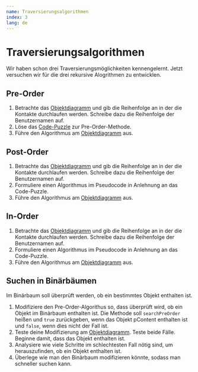 ```yaml
---
name: Traversierungsalgorithmen
index: 3
lang: de
---
```


# Traversierungsalgorithmen

Wir haben schon drei Traversierungsmöglichkeiten kennengelernt.
Jetzt versuchen wir für die drei rekursive Alogrithmen zu entwicklen.

## Pre-Order

1. Betrachte das [Objektdiagramm](https://jmp.openpatch.org/#pako:eNrVmN9v2zYQx_-XPK_Ekbw7knsa1g572lqgxZ7yQlFUrVWxDFlJlxX533eyZMeJnC6wZ8BDEFgmRfL44fd-0Fffrq_Wfezz9dWP8niTb9rufnxuV33dLtfjl0Vd5o_yX8ROGqrYrPMPY-vb2DS_5X7Rls863uXUxC7_2rRFbP6IXR2LZlim726HV1KXZdnf89f3y1_Kz_ld166mzgfpvavz11Xb9ePqf8kHSOv99Pl3297Iox7evNmsPVgxmQrjxzLeDKtdX6263HZlFrvl7aZNj8ZMA_pFPT2VsY-f7lfjuPfFnzn1m1F3sbkdG3_KkKIptatS0hZSuL56GKyol2XeWrlq1_WA7tH2N2jcZP4bMooeNmPu9s0YGr40cb3eWvVzvYzd_acuT0cT-76ri9t-25_aZZ-X_caqt_IcJ1ubXI2N-xNIe1d_Xsw7Nobshh9a53adux3Lj9K3_LyZb7Vol_PGrq3qJn-o04fYL570jntuN1CnqQ_AHJo3GA5t4WUEz8_u2cC980u-SrlwFegAsShELA-P0F4_TUkAMdocibLPnsdptoxfPw8xpRQYHcZSl5WZTuSAhAyQso52MkJlaPPugS09pbivju-c7rd9w-Lm7Seb2B3k3uE_GfMvQ55L47VjD_PwCjSi8ZaNDt5p3IKxXiETgiEnyDz7EdIc9H8ktX26ewdb6crHwmAqTWmi00fqTBeeNeYUMuaYAxyrs1RQlRMnQEMUfHhZZ9YqY8l4JA1OINotWeODkjZm6ZVpUI9g555wXrDeSryo0AUyUduiOBJsoSXwZHAhZmMThGPB6goKELTieVVIzN9xYKOM90FD0OhdgD3FakXgGdkwAWvDI9n5Tk_36-LS_VrboNiBQxuc82yZHjE5JTBcMGRBG4M4Ypp72umY0sVjQqvYMzB5cBICnd16aQClgRyzeCgRBjtSmgeS87qprSB6V5jskhEzzTFuurxtmiO8cjPsMDYkUt45a4WatvK3VVdAZcl74wDBo9eTtuZh87zUdCkH58U8drlK6C6FmvikAYZgPFkMtBUbelYg-uNNK9gwUpvH1vNSSyxCs4Wn0gSfrTkyJWDQIQcsMOsyUYHHpgQsNHEuOEha1EHnF50Y0StPQEY4BmMZdymBQW4JBIE9DN4TpiJmnmzOXMQQR4xVWbks1Za5FCeW2Ce50Up14g1IWthh044leZCVOo-dN6LWyY1nAjk9RSwuPUWwdspaYmMleoHRvBOXBhWG1ABAlsPktPOzPp1RdfmMSInzSTrwgDrsLunak3Ig9wq5QaDUIZOO5kntdEb5_6AjDCh8nFwwHesJkh_kZUBbLy4oF7BJR_MUdjqj8uIZESgfDAapW0Gq07BNkA6U1BTgdRCZSc0xMppnmvPGcWKO4t5FTJKPC-LLiOPOkmIiB1obufTYLbQ3EtWl0kcp8ymAddpN1GZ59bzUpKz2IVSZKQQbg74Qag4VWrMpSKXwgr370RCzpIZF1nI14OkWOd_F6f745dL9MaBWmmCoAUjUxbvAbp1XEtIlLVoHLJlx--vQcwc5HVJ98ZCMUS54w1JmIvKuipLgrZCHyiEMSXFgNP1gnbv1OAM8XP0DCT63bA) und gib die Reihenfolge an in der die Kontakte durchlaufen werden. Schreibe dazu die Reihenfolge der Benutzernamen auf.
2. Löse das [Code-Puzzle](https://parsons.problemsolving.io/puzzle/16fb1ec6065443c495c82f9b3014021e) zur Pre-Order-Methode.
3. Führe den Algorithmus am [Objektdiagramm](https://jmp.openpatch.org/#pako:eNrVmN9v2zYQx_-XPK_Ekbw7knsa1g572lqgxZ7yQlFUrVWxDFlJlxX533eyZMeJnC6wZ8BDEFgmRfL44fd-0Fffrq_Wfezz9dWP8niTb9rufnxuV33dLtfjl0Vd5o_yX8ROGqrYrPMPY-vb2DS_5X7Rls863uXUxC7_2rRFbP6IXR2LZlim726HV1KXZdnf89f3y1_Kz_ld166mzgfpvavz11Xb9ePqf8kHSOv99Pl3297Iox7evNmsPVgxmQrjxzLeDKtdX6263HZlFrvl7aZNj8ZMA_pFPT2VsY-f7lfjuPfFnzn1m1F3sbkdG3_KkKIptatS0hZSuL56GKyol2XeWrlq1_WA7tH2N2jcZP4bMooeNmPu9s0YGr40cb3eWvVzvYzd_acuT0cT-76ri9t-25_aZZ-X_caqt_IcJ1ubXI2N-xNIe1d_Xsw7Nobshh9a53adux3Lj9K3_LyZb7Vol_PGrq3qJn-o04fYL570jntuN1CnqQ_AHJo3GA5t4WUEz8_u2cC980u-SrlwFegAsShELA-P0F4_TUkAMdocibLPnsdptoxfPw8xpRQYHcZSl5WZTuSAhAyQso52MkJlaPPugS09pbivju-c7rd9w-Lm7Seb2B3k3uE_GfMvQ55L47VjD_PwCjSi8ZaNDt5p3IKxXiETgiEnyDz7EdIc9H8ktX26ewdb6crHwmAqTWmi00fqTBeeNeYUMuaYAxyrs1RQlRMnQEMUfHhZZ9YqY8l4JA1OINotWeODkjZm6ZVpUI9g555wXrDeSryo0AUyUduiOBJsoSXwZHAhZmMThGPB6goKELTieVVIzN9xYKOM90FD0OhdgD3FakXgGdkwAWvDI9n5Tk_36-LS_VrboNiBQxuc82yZHjE5JTBcMGRBG4M4Ypp72umY0sVjQqvYMzB5cBICnd16aQClgRyzeCgRBjtSmgeS87qprSB6V5jskhEzzTFuurxtmiO8cjPsMDYkUt45a4WatvK3VVdAZcl74wDBo9eTtuZh87zUdCkH58U8drlK6C6FmvikAYZgPFkMtBUbelYg-uNNK9gwUpvH1vNSSyxCs4Wn0gSfrTkyJWDQIQcsMOsyUYHHpgQsNHEuOEha1EHnF50Y0StPQEY4BmMZdymBQW4JBIE9DN4TpiJmnmzOXMQQR4xVWbks1Za5FCeW2Ce50Up14g1IWthh044leZCVOo-dN6LWyY1nAjk9RSwuPUWwdspaYmMleoHRvBOXBhWG1ABAlsPktPOzPp1RdfmMSInzSTrwgDrsLunak3Ig9wq5QaDUIZOO5kntdEb5_6AjDCh8nFwwHesJkh_kZUBbLy4oF7BJR_MUdjqj8uIZESgfDAapW0Gq07BNkA6U1BTgdRCZSc0xMppnmvPGcWKO4t5FTJKPC-LLiOPOkmIiB1obufTYLbQ3EtWl0kcp8ymAddpN1GZ59bzUpKz2IVSZKQQbg74Qag4VWrMpSKXwgr370RCzpIZF1nI14OkWOd_F6f745dL9MaBWmmCoAUjUxbvAbp1XEtIlLVoHLJlx--vQcwc5HVJ98ZCMUS54w1JmIvKuipLgrZCHyiEMSXFgNP1gnbv1OAM8XP0DCT63bA) aus.

## Post-Order

1. Betrachte das [Objektdiagramm](https://jmp.openpatch.org/#pako:eNrVmN9v2zYQx_-XPK_EHck7knsa1g572lqgxZ7yQlFUrVWxAllJlxX533f6YceJki6wZ8BDEFgmRfL44X3vjr74dnmx6WOfLy9-lMerfNV2d9Nze93X7XozfVnVZf4o_0XspKGKzSb_MLW-jU3zW-5Xbfmk411OTezyr01bxOaP2NWxaIZl-u5meCV1WZb9PX99v_6l_Jzfde313Hkvvbd1_nrddv20-l_yAdJ6N3_-3bZX8ojDm1fj2oMVs6kwfazj1bDa5cV1u-nbrsxiuLzetOnBmnlEv6rnpzL28dPd9TTwffFnTv046jY2N1PjTxlS1CW6KiU0kMLlxf1gRr0u89ZMWbEe2D0Y_8ZqN9v_hrSi-3HM7b4ZQ8OXJm42W6t-rtexu_vU5flsYt93dXHTb_tTu-7zuh-teivPcba1ydXUuD-BtHf159WyYzRkN_y5dW42udvB_Ch968_jfNerdr1s7NqqbvKHOn2I_epR77TndoQ6T_0MzKF5xPDcFl5G8PTsngzcO7_kq5QLVwEGiEUh3nL_AO3105QEEKPJkSj77HmaZsv49fMQU0qBrbOxxLLS84k840IaSBlHOzeyStP47jNbekxx3zu-c7rf9g2L49uPNrE7yL3DfzTmX4Y8dY3Xjn2BBykmbTRy8B6NNmFLhkGxM96h1ajBoJ0oLUn_R762j3fvZCusfCy0TaUudXR4oKNh4RltTiHbHHOAQx0tFVTlxAmsJgo-vAzWGKUNaW8JwWlyxs5ktQ9K2pilV6axOIFdSuG0YL2RgFFZF0hHNEVxINgCJfJkcCFmbRKEQ8FiBQUIWpFeFRLzdxSslfY-IAS03gXYcn1jPCoCz5Y1EzBqnsgud3q8sItzFzaaIPoFZ01wzrNhesDklMBwQZMB1NrOyl4q7XhM6ewxWaPYMzB5cKzRma1KAygEcsyiUCIbzERpGUhOK1NTQfSu0NklLWbqQ2S6vmmaA1Q5DnsemyVS3jljhBoa-dt6V7DKkPfagQVv_TZrLMPmaalhKQfnxTx2uUrWnQs10aQGhqA9GRto62zWswLxPx5bwYSJ2jK2npZaYnE0U3gqdfDZ6ANTgg0YcrCFzVgmKuyhKcEWSJwLDpIWMWB-UcTWeuUJSAvHoA1b-1DEyDWBILCHQT3BzyJeJJsTFzHE0caqrFwGqafORcQS-yQ3GqlOvFR43u2woWNJHmSkzmPntXjrLOOFgxyfIlbnniIYnTKGWBuJXiCV8s65EFQYUgMAGQ6zaJdnfTyj6vwZkRLxSTrwYDHsbunoSTkI3gF5K3XI7EfLpHY8o_x_8CMbrPBxcsN0jDMkP7iXBjReJCjXrdmPlinseEbl2TMyJHcjZ8EwotyQdgnSgZKaAjwGcTOpOSZGy0xz2jhOzFHkXcQk-bggPo847sxwiScHiHJV54crvER1qfStlPkUwDh0M7VFXj0tNSmrfQhVZgrBxIBnQs1ZZY0eC1IpvGDvfjTELKlhLaNcDXi-RS53cbwev5y7HoNFhQRDDUDiXbwL7MZ5JSFd0qJxwJIZt78OPRXI8ZDqs4ektXLBa5Yy01reVVESvJXloXIIQ1IcGM2_WOduM80A9xf_AMPDuAE) und gib die Reihenfolge an in der die Kontakte durchlaufen werden. Schreibe dazu die Reihenfolge der Benutzernamen auf.
2. Formuliere einen Algorithmus im Pseudocode in Anlehnung an das Code-Puzzle.
3. Führe den Algorithmus am [Objektdiagramm](https://jmp.openpatch.org/#pako:eNrVmN9v2zYQx_-XPK_Ekbw7knsa1g572lqgxZ7yQlFUrVWxDFlJlxX533eyZMeJnC6wZ8BDEFgmRfL44fd-0Fffrq_Wfezz9dWP8niTb9rufnxuV33dLtfjl0Vd5o_yX8ROGqrYrPMPY-vb2DS_5X7Rls863uXUxC7_2rRFbP6IXR2LZlim726HV1KXZdnf89f3y1_Kz_ld166mzgfpvavz11Xb9ePqf8kHSOv99Pl3297Iox7evNmsPVgxmQrjxzLeDKtdX6263HZlFrvl7aZNj8ZMA_pFPT2VsY-f7lfjuPfFnzn1m1F3sbkdG3_KkKIptatS0hZSuL56GKyol2XeWrlq1_WA7tH2N2jcZP4bMooeNmPu9s0YGr40cb3eWvVzvYzd_acuT0cT-76ri9t-25_aZZ-X_caqt_IcJ1ubXI2N-xNIe1d_Xsw7Nobshh9a53adux3Lj9K3_LyZb7Vol_PGrq3qJn-o04fYL570jntuN1CnqQ_AHJo3GA5t4WUEz8_u2cC980u-SrlwFegAsShELA-P0F4_TUkAMdocibLPnsdptoxfPw8xpRQYHcZSl5WZTuSAhAyQso52MkJlaPPugS09pbivju-c7rd9w-Lm7Seb2B3k3uE_GfMvQ55L47VjD_PwCjSi8ZaNDt5p3IKxXiETgiEnyDz7EdIc9H8ktX26ewdb6crHwmAqTWmi00fqTBeeNeYUMuaYAxyrs1RQlRMnQEMUfHhZZ9YqY8l4JA1OINotWeODkjZm6ZVpUI9g555wXrDeSryo0AUyUduiOBJsoSXwZHAhZmMThGPB6goKELTieVVIzN9xYKOM90FD0OhdgD3FakXgGdkwAWvDI9n5Tk_36-LS_VrboNiBQxuc82yZHjE5JTBcMGRBG4M4Ypp72umY0sVjQqvYMzB5cBICnd16aQClgRyzeCgRBjtSmgeS87qprSB6V5jskhEzzTFuurxtmiO8cjPsMDYkUt45a4WatvK3VVdAZcl74wDBo9eTtuZh87zUdCkH58U8drlK6C6FmvikAYZgPFkMtBUbelYg-uNNK9gwUpvH1vNSSyxCs4Wn0gSfrTkyJWDQIQcsMOsyUYHHpgQsNHEuOEha1EHnF50Y0StPQEY4BmMZdymBQW4JBIE9DN4TpiJmnmzOXMQQR4xVWbks1Za5FCeW2Ce50Up14g1IWthh044leZCVOo-dN6LWyY1nAjk9RSwuPUWwdspaYmMleoHRvBOXBhWG1ABAlsPktPOzPp1RdfmMSInzSTrwgDrsLunak3Ig9wq5QaDUIZOO5kntdEb5_6AjDCh8nFwwHesJkh_kZUBbLy4oF7BJR_MUdjqj8uIZESgfDAapW0Gq07BNkA6U1BTgdRCZSc0xMppnmvPGcWKO4t5FTJKPC-LLiOPOkmIiB1obufTYLbQ3EtWl0kcp8ymAddpN1GZ59bzUpKz2IVSZKQQbg74Qag4VWrMpSKXwgr370RCzpIZF1nI14OkWOd_F6f745dL9MaBWmmCoAUjUxbvAbp1XEtIlLVoHLJlx--vQcwc5HVJ98ZCMUS54w1JmIvKuipLgrZCHyiEMSXFgNP1gnbv1OAM8XP0DCT63bA) aus.

## In-Order

1. Betrachte das [Objektdiagramm](https://jmp.openpatch.org/#pako:eNrVmN9v2zYQx_-XPK_EHck7knsa1g572lqgxZ7yQlFUrVWxAllJlxX533f6YceJki6wZ8BDEFjmz9OH9707-uLb5cWmj32-vPhRHq_yVdvdTc_tdV-36830ZVWX-aP8F7GThio2m_zD1Po2Ns1vuV-15ZOOdzk1scu_Nm0Rmz9iV8eiGbbpu5thSOqybPt7_vp-_Uv5Ob_r2uu58156b-v89brt-mn3v-QDpPVu_vy7ba_kEYeRV-PegxWzqTB9rOPVsNvlRb1uuzKL2TK4adODLfP4flXPT2Xs46e762na--LPnPpx1m1sbqbGnzKkqEt0VUpoIIXLi_vBiHpd5q2R1-2mHsg9mP7Gajdb_4a0ovtxzu2-GUPDlyZuNlurfq7Xsbv71OX5ZGLfd3Vx02_7U7vu87ofrXorz3G2tcnV1Li_gLR39efVsmM0ZDf9uX1uNrnbofwofevP43rXq3a9bOzaqm7yhzp9iP3qUe_0zu0IdV76GZhD84jhuVd4GcHTs3syce_8kq9SLlwFGCAWhfjK_QO01y9TEkCMJkei7LPnaZkt49evQ0wpBbbOxhLLSs8n8owLaSBlHO3cyCpN49hnXukxxX3v-M7pfts3LI6jH73E7iD3Dv_RnH-Z8tQ1Xjv3BR6kmLTRyMF7NNqELRkGxc54h1ajBoN2orQk_R_52j7evZOtsPKx0DaVutTR4YGOhoVntDmFbHPMAQ51tFRQlRMnsJoo-PAyWGOUNqS9JQSnyRk7k9U-KGljll5ZxuIEdimF04L1RgJGZV0gHdEUxYFgC5TIk8GFmLVJEA4FixUUIGhFelVIzN9RsFba-4AQ0HoXYMv1jfGoCDxb1kzAqHkiu3zT44VdnLuw0QTRLzhrgnOeDdMDJqcEhguaDKDWdlb2UmnHY0pnj8kaxZ6ByYNjjc5sVRpAIZBjFoUS2WAmSstAclqZmgqid4XOLmkxUx8i0_VN0xygynHa89gskfLOGSPU0Mjf1ruCVYa81w4seOu3WWMZNk9LDUs5OC_msctVsu5cqIkmNTAE7cnYQFtns54ViP_x2AomTNSWsfW01BKLo5nCU6mDz0YfmBJswJCDLWzGMlFhD00JtkDiXHCQtIgB84sittYrT0BaOAZt2NqHIkauCQSBPQzqCX4W8SLZnLiIIY42VmXlMkg9dS4iltgnudFIdeKlwvNuhw0dS_IgI3UeO6_FW2cZLxzk-BSxOvcUweiUMcTaSPQCqZR3zoWgwpAaAMhwmEW7POvjGVXnz4iUiE_SgQeLYXdLR0_KQfAOyFupQ2Y_Wia14xnl_4Mf2WCFj5MbpmOcIfnBvTSg8SJBuW7NfrRMYcczKs-ekSG5GzkLhhHlhrRLkA6U1BTgMYibSc0xMVpmmtPGcWKOIu8iJsnHBfF5xHFnhks8OUCUqzo_XOElqkulb6XMpwDGoZupLfLqaalJWe1DqDJTCCYGPBNqzipr9FiQSuEFe_ejIWZJDWsZ5WrA8y1y-RbH6_HLuesxWFRIMNQAJN7Fu8BunFcS0iUtGgcsmXH769BTgRwPqT57SForF7xmKTOt5V0VJcFbWR4qhzAkxYHR_It17jbTCnB_8Q9aDbcS) und gib die Reihenfolge an in der die Kontakte durchlaufen werden. Schreibe dazu die Reihenfolge der Benutzernamen auf.
2. Formuliere einen Algorithmus im Pseudocode in Anlehnung an das Code-Puzzle.
3. Führe den Algorithmus am [Objektdiagramm](https://jmp.openpatch.org/#pako:eNrVmN9v2zYQx_-XPK_Ekbw7knsa1g572lqgxZ7yQlFUrVWxDFlJlxX533eyZMeJnC6wZ8BDEFgmRfL44fd-0Fffrq_Wfezz9dWP8niTb9rufnxuV33dLtfjl0Vd5o_yX8ROGqrYrPMPY-vb2DS_5X7Rls863uXUxC7_2rRFbP6IXR2LZlim726HV1KXZdnf89f3y1_Kz_ld166mzgfpvavz11Xb9ePqf8kHSOv99Pl3297Iox7evNmsPVgxmQrjxzLeDKtdX6263HZlFrvl7aZNj8ZMA_pFPT2VsY-f7lfjuPfFnzn1m1F3sbkdG3_KkKIptatS0hZSuL56GKyol2XeWrlq1_WA7tH2N2jcZP4bMooeNmPu9s0YGr40cb3eWvVzvYzd_acuT0cT-76ri9t-25_aZZ-X_caqt_IcJ1ubXI2N-xNIe1d_Xsw7Nobshh9a53adux3Lj9K3_LyZb7Vol_PGrq3qJn-o04fYL570jntuN1CnqQ_AHJo3GA5t4WUEz8_u2cC980u-SrlwFegAsShELA-P0F4_TUkAMdocibLPnsdptoxfPw8xpRQYHcZSl5WZTuSAhAyQso52MkJlaPPugS09pbivju-c7rd9w-Lm7Seb2B3k3uE_GfMvQ55L47VjD_PwCjSi8ZaNDt5p3IKxXiETgiEnyDz7EdIc9H8ktX26ewdb6crHwmAqTWmi00fqTBeeNeYUMuaYAxyrs1RQlRMnQEMUfHhZZ9YqY8l4JA1OINotWeODkjZm6ZVpUI9g555wXrDeSryo0AUyUduiOBJsoSXwZHAhZmMThGPB6goKELTieVVIzN9xYKOM90FD0OhdgD3FakXgGdkwAWvDI9n5Tk_36-LS_VrboNiBQxuc82yZHjE5JTBcMGRBG4M4Ypp72umY0sVjQqvYMzB5cBICnd16aQClgRyzeCgRBjtSmgeS87qprSB6V5jskhEzzTFuurxtmiO8cjPsMDYkUt45a4WatvK3VVdAZcl74wDBo9eTtuZh87zUdCkH58U8drlK6C6FmvikAYZgPFkMtBUbelYg-uNNK9gwUpvH1vNSSyxCs4Wn0gSfrTkyJWDQIQcsMOsyUYHHpgQsNHEuOEha1EHnF50Y0StPQEY4BmMZdymBQW4JBIE9DN4TpiJmnmzOXMQQR4xVWbks1Za5FCeW2Ce50Up14g1IWthh044leZCVOo-dN6LWyY1nAjk9RSwuPUWwdspaYmMleoHRvBOXBhWG1ABAlsPktPOzPp1RdfmMSInzSTrwgDrsLunak3Ig9wq5QaDUIZOO5kntdEb5_6AjDCh8nFwwHesJkh_kZUBbLy4oF7BJR_MUdjqj8uIZESgfDAapW0Gq07BNkA6U1BTgdRCZSc0xMppnmvPGcWKO4t5FTJKPC-LLiOPOkmIiB1obufTYLbQ3EtWl0kcp8ymAddpN1GZ59bzUpKz2IVSZKQQbg74Qag4VWrMpSKXwgr370RCzpIZF1nI14OkWOd_F6f745dL9MaBWmmCoAUjUxbvAbp1XEtIlLVoHLJlx--vQcwc5HVJ98ZCMUS54w1JmIvKuipLgrZCHyiEMSXFgNP1gnbv1OAM8XP0DCT63bA) aus.

## Suchen in Binärbäumen

Im Binärbaum soll überprüft werden, ob ein bestimmtes Objekt enthalten ist.

1. Modifiziere den Pre-Order-Algorithus so, dass überprüft wird, ob ein Objekt im Binärbaum enthalten ist. Die Methode soll `searchPreOrder` heißen und `true` zurückgeben, wenn das Objekt pContent enthalten ist und `false`, wenn dies nicht der Fall ist.
2. Teste deine Modifizierung am [Objektdiagramm](https://jmp.openpatch.org/#pako:eNrlWN9v2zYQ_l_yvBBH8u5I7qlYO-xpa4EWe8oLRVGxVsUyZKVdVuR_38mSHSdKusCeAQ9DEEgmxRPv4_fdD118u7pY97HPVxc_yu1Nvmm7u_G-XfV1u1yPPxZ1mT_KfxE7Gahis84_jKNvY9P8mvtFWz6ZeJdTE7v8S9MWsfk9dnUsmuE1fXc7PJK6LK_9LX99v_y5vM7vunY1Td7L7Jc6f121XT--_U-5gIzeTde_2vZGbvXw5M3m3cMupq3CeFnGm-Ft4l6OXVp86PL7rsyye1nTtOlhS9OyflFPd2Xs46e71bj6ffFHTv1m1ZfY3I6DbzKkaErtqpS0hRSuLoatrN62yz4v-9eb0Z4rA9ZTVZSViWJmsFMvy7x1edWu6-EcHoC4ZI8KKRAYMs55bSdkLpkUiDFPjJq8pfuNtS_7fg4Dn5u4Xm_d_qlexu7uU5cnBsS-7-ritt_Op51LVxeDe3HyosnVOLhvQMa7-noxn9hsZLf8uffcrnO3O7KPMre83thbLdrlfLBrq7rJH-r0IfaLR7Ojz-0G7sn0M6c1DG9geM6FlyF4eqpPFu6dbPJVyoWrQAeIRQEjQSbQXm-mJIAYbY5E2WfPo5ktxq-3Q0wpBUaHsdTCtOlEniGXAVLW0ZZShMrQ5tlnXHqM4j47vnO63_Y3FjdPP3Jid5B7h_9ozT8seUqN1659AQ9STMYazcGL0owNO7GBYme902i0SFjjiNIc6X-Ja_vw7p1spSsfC4OpNKWJTh9INF141phTyJhjDnAo0VJBVU6cAA1R8OFlYK1VxpLxSBqcIWdxQtb4oGSMWWbFDOoR2LkUTgustxIwKnSBTNS2KA4EttASeTK4ELOxCcKhwOoKChBoRXpVSMzfUbBRxvugIWj0LsAW10vrtSLwjGyYgLXhEdm5p8cLuzh3YWsbRL_g0AbJoWyZHmBySsBwwZAFbQxOyp4r7XiY0tnDhFaxZ2Dy4Nhoty02TAClgRyzKJQIgx1RmgeS08rUVhC9K0x2ycg2zSEyXd42zQGq3Cx7HjYkUt45awU1beVvy66AypL3xgGCR7_NGvOweVrUdCkH52V77HKV0J0LaqJJAwzBeLIYaEs29CyVrWx5Mwo2jKjNY-tpUUssRLOFp9IEn605MCVg0CEHLDDrMlGBh6YELDRxLjhIWtRB5xdFjOiVJyAjOAZjGfGhiDGKCAJ7GNQT_CTiWbI5cRFDHDFWZeUySD11LiKW2Ce50Up14ocmze1g044leZCVOo-dN8LWScYzghyfIhbnniJYO2UtsbESvUAq5R25NKgwpAYAshwm0c7P-niMqvPHiJSIT9KBB9TB7YjkSTkI3gF5lDpk4tE8qR2PUf4v8AgDCj5OOkzHegLJD_QyoK0XCUq7NfFonsKOx6g8e4wsSW_kECxrLR3SLkE6UFJTgNdBaCY1x4jRPNOcNo4TcxR5FzFJPi6IzyOOOzs08eRAa2nV-aGFl6gulT5KmU8BrNNuQm2WV0-LmpTVPoQqM4VgY9BngppDhdZsClIpvGCvPxpiltSwyFpaA566yLkXx-vx87nrMaBWmmCoAUjYxbvAbp1XEtIlLVoHLJlx-3XoqUCOB6k-e5CMUS54w1JmIvKuipLgrZCHyiEMSXGL0fyj-P-gz74UMUk_bQUk4ZEDu_scdmmkZwzCIi2TOHz3v7-fPuznbj0agfuLvwH4TDLu). Teste beide Fälle. Beginne damit, dass das Objekt enthalten ist.
3. Analysiere wie viele Schritte im schlechtesten Fall nötig sind, um herauszufinden, ob ein Objekt enthalten ist.
4. Überlege wie man den Binärbaum modifizieren könnte, sodass man schneller suchen kann.
